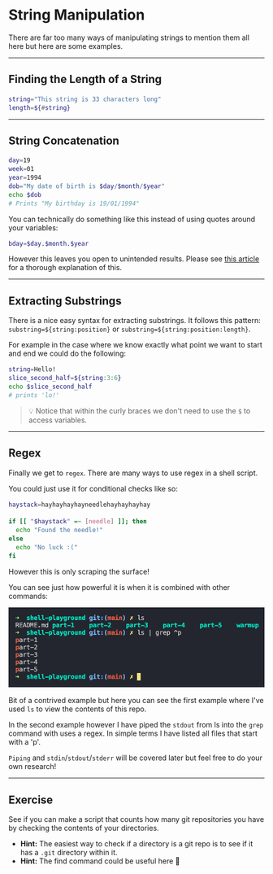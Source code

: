 # String Manipulation

There are far too many ways of manipulating strings to mention them all here but here are some examples.

---

## Finding the Length of a String

```sh
string="This string is 33 characters long"
length=${#string}
```

---

## String Concatenation

```sh
day=19
week=01
year=1994
dob="My date of birth is $day/$month/$year"
echo $dob
# Prints "My birthday is 19/01/1994"
```

You can technically do something like this instead of using quotes around your variables:

```sh
bday=$day.$month.$year
```

However this leaves you open to unintended results. Please see [this article](https://linuxhint.com/bash_escape_quotes) for a thorough explanation of this.

---

## Extracting Substrings

There is a nice easy syntax for extracting substrings. It follows this pattern: `substring=${string:position}` or `substring=${string:position:length}`.

For example in the case where we know exactly what point we want to start and end we could do the following:

```sh
string=Hello!
slice_second_half=${string:3:6}
echo $slice_second_half
# prints 'lo!'
```

> 💡 Notice that within the curly braces we don't need to use the `$` to access variables.

---

## Regex

Finally we get to `regex`. There are many ways to use regex in a shell script.

You could just use it for conditional checks like so:

```sh
haystack=hayhayhayhayneedlehayhayhayhay

if [[ "$haystack" =~ [needle] ]]; then
  echo "Found the needle!"
else
  echo "No luck :("
fi
```

However this is only scraping the surface!

You can see just how powerful it is when it is combined with other commands:

![Using Regex with other Commands](./images/Screenshot%202022-03-30%20at%2016.23.47.png)

Bit of a contrived example but here you can see the first example where I've used `ls` to view the contents of this repo.

In the second example however I have piped the `stdout` from ls into the `grep` command with uses a regex. In simple terms I have listed all files that start with a 'p'.

`Piping` and `stdin`/`stdout`/`stderr` will be covered later but feel free to do your own research!

---

## Exercise

See if you can make a script that counts how many git repositories you have by checking the contents of your directories.

- **Hint:** The easiest way to check if a directory is a git repo is to see if it has a `.git` directory within it.
- **Hint:** The find command could be useful here 👀
